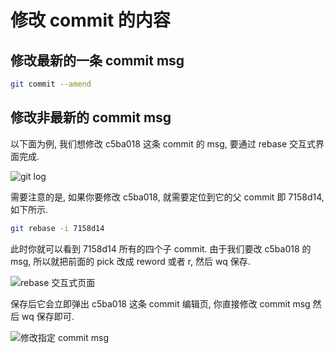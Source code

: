 # 修改 commit 的内容

## 修改最新的一条 commit msg

```bash
git commit --amend
```

## 修改非最新的 commit msg

以下面为例, 我们想修改 c5ba018 这条 commit 的 msg, 要通过 rebase 交互式界面完成.

![git log](https://edge.yancey.app/beg/k0twcpba-1661063526075.png)

需要注意的是, 如果你要修改 c5ba018, 就需要定位到它的父 commit 即 7158d14, 如下所示.

```bash
git rebase -i 7158d14
```

此时你就可以看到 7158d14 所有的四个子 commit. 由于我们要改 c5ba018 的 msg, 所以就把前面的 pick 改成 reword 或者 r, 然后 wq 保存.

![rebase 交互式页面](https://edge.yancey.app/beg/ikxw66x2-1661063818499.png)

保存后它会立即弹出 c5ba018 这条 commit 编辑页, 你直接修改 commit msg 然后 wq 保存即可.

![修改指定 commit msg](https://edge.yancey.app/beg/ju2oe5wc-1661063986402.png)
